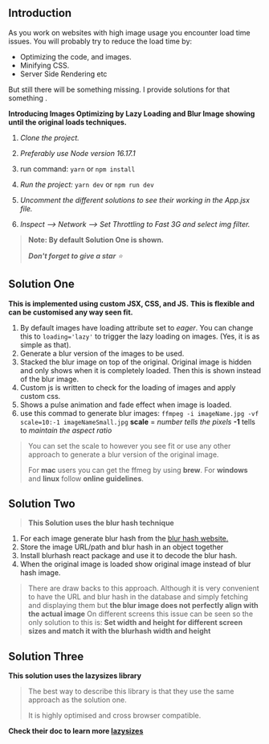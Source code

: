 ## Introduction

 As you work on websites with high image usage you encounter load time issues. You will probably try to reduce the load time by:
 - Optimizing the code, and images. 
 - Minifying CSS.
 - Server Side Rendering etc
 
 But still there will be something missing. I provide solutions for that something .

**Introducing Images Optimizing by Lazy Loading and Blur Image showing until the original loads techniques.**

 1. *Clone the project.*
 2. *Preferably use Node version 16.17.1*
 3. run command:
 `yarn`
 or
 `npm install`
 
 4. *Run the project:*
 `yarn dev`
 or
 `npm run dev`
 
 5. *Uncomment the different solutions to see their working in the App.jsx file.*
 6. *Inspect -->  Network --> Set Throttling to Fast 3G and select img filter.*

> **Note: By default Solution One is shown.** 
> 
> ****Don't forget to give a star*** ⭐️*

## Solution One

**This is implemented using custom JSX, CSS, and JS.**
**This is flexible and can be customised any way seen fit.**

 1.  By default images have loading attribute set to *eager*. You can change this to `loading='lazy'` to trigger the lazy loading on images. (Yes, it is as simple as that).
 2. Generate a blur version of the images to be used.
 3. Stacked the blur image on top of the original. Original image is hidden and only shows when it is completely loaded. Then this is shown instead of the blur image.
 5. Custom js is written to check for the loading of images and apply custom css.
 6. Shows a pulse animation and fade effect when image is loaded.
 7. use this commad to generate blur images: 
`ffmpeg -i imageName.jpg -vf scale=10:-1 imageNameSmall.jpg`
**scale** = *number tells the pixels*
**-1** tells to *maintain the aspect ratio*

> You can set the scale to however you see fit or use any other approach to generate a blur version of the original image.
> 
> For **mac** users you can get the ffmeg by using **brew**.
> For **windows** and **linux** follow **online guidelines**.

## Solution Two

> **This Solution uses the blur hash technique**

 1. For each image generate blur hash from the [blur hash website.](https://blurha.sh/)
 2. Store the image URL/path and blur hash in an object together
 3. Install blurhash react package and use it to decode the blur hash.
 4. When the original image is loaded show original image instead of blur hash image.


> There are draw backs to this approach.
> Although it is very convenient to have the URL and blur hash in the database and simply fetching and displaying them but **the blur image does not perfectly align with the actual image**
> On different screens this issue can be seen so the only solution to this is:
> **Set width and height for different screen sizes and match it with the blurhash width and height**

## Solution Three

**This solution uses the lazysizes library**
> 
> The best way to describe this library is that they use the same approach as the solution one.
>
>It is highly optimised and cross browser compatible.
>
**Check their doc to learn more [lazysizes](https://www.npmjs.com/package/lazysizes/v/5.3.2)**